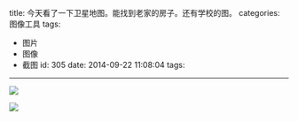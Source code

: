 title: 今天看了一下卫星地图。能找到老家的房子。还有学校的图。
categories: 图像工具
tags: 
  - 图片
  - 图像
  - 截图
id: 305
date: 2014-09-22 11:08:04
tags:
---
![](http://szcxgg.qiniudn.com/2014-09-22_110516.jpg)

![](http://szcxgg.qiniudn.com/%E8%80%81%E5%AE%B6%E5%8D%AB%E6%98%9F%E5%9C%B0%E5%9B%BE.jpg)